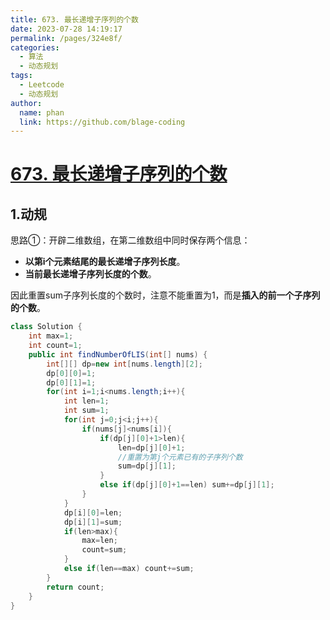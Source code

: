 ```yaml
---
title: 673. 最长递增子序列的个数
date: 2023-07-28 14:19:17
permalink: /pages/324e8f/
categories:
  - 算法
  - 动态规划
tags:
  - Leetcode
  - 动态规划
author: 
  name: phan
  link: https://github.com/blage-coding
---
```

# [673. 最长递增子序列的个数](https://leetcode.cn/problems/number-of-longest-increasing-subsequence/)

## 1.动规

思路①：开辟二维数组，在第二维数组中同时保存两个信息：

- **以第i个元素结尾的最长递增子序列长度**。
- **当前最长递增子序列长度的个数**。

因此重置sum子序列长度的个数时，注意不能重置为1，而是**插入的前一个子序列的个数**。

```java
class Solution {
    int max=1;
    int count=1;
    public int findNumberOfLIS(int[] nums) {
        int[][] dp=new int[nums.length][2];
        dp[0][0]=1;
        dp[0][1]=1;
        for(int i=1;i<nums.length;i++){
            int len=1;
            int sum=1;
            for(int j=0;j<i;j++){
                if(nums[j]<nums[i]){
                    if(dp[j][0]+1>len){
                        len=dp[j][0]+1;
                        //重置为第j个元素已有的子序列个数
                        sum=dp[j][1];
                    }
                    else if(dp[j][0]+1==len) sum+=dp[j][1];
                }
            }
            dp[i][0]=len;
            dp[i][1]=sum;
            if(len>max){
                max=len;
                count=sum;
            }
            else if(len==max) count+=sum;
        }
        return count;
    }
}
```